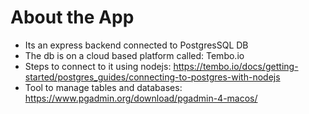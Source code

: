 # About the App

- Its an express backend connected to PostgresSQL DB
- The db is on a cloud based platform called: Tembo.io
- Steps to connect to it using nodejs: https://tembo.io/docs/getting-started/postgres_guides/connecting-to-postgres-with-nodejs 
- Tool to manage tables and databases: https://www.pgadmin.org/download/pgadmin-4-macos/
